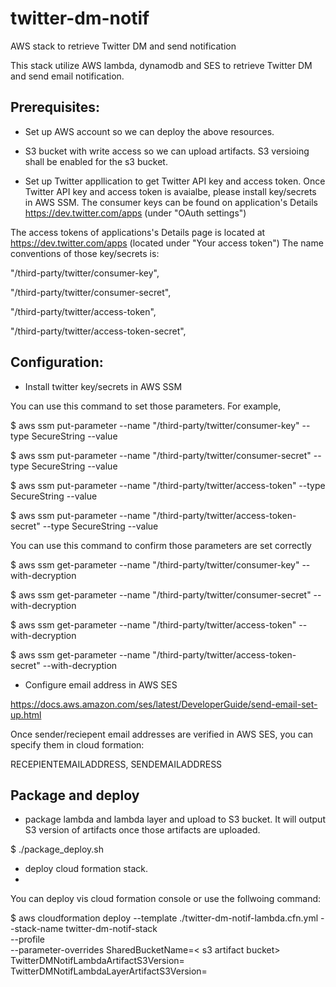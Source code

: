 # twitter-dm-notif
  AWS stack to retrieve Twitter DM and send notification

  This stack utilize AWS lambda, dynamodb and  SES to retrieve Twitter DM and send email notification.

## Prerequisites:
  * Set up AWS account so we can deploy the above resources. 
  * S3 bucket with write access so we can upload artifacts. S3 versioing shall be enabled for the s3 bucket.

  * Set up Twitter appllication to get Twitter API key and access token.
  Once Twitter API key and access token is avaialbe, please install key/secrets in AWS SSM.
  The consumer keys can be found on  application's Details
  https://dev.twitter.com/apps (under "OAuth settings")

  The access tokens of applications's Details page is located at https://dev.twitter.com/apps (located under "Your access token")
  The name conventions of those key/secrets is:

  "/third-party/twitter/consumer-key",

  "/third-party/twitter/consumer-secret",

  "/third-party/twitter/access-token",

  "/third-party/twitter/access-token-secret",


## Configuration:

   * Install twitter key/secrets in AWS SSM
   
   You can use this command to set those parameters. For example,

   $ aws ssm put-parameter  --name "/third-party/twitter/consumer-key" --type SecureString --value <Your twitter app key>

   $ aws ssm put-parameter --name "/third-party/twitter/consumer-secret"  --type SecureString   --value <Your twitter app secret>

   $ aws ssm put-parameter --name "/third-party/twitter/access-token"  --type SecureString   --value <Your twitter access token>

   $ aws ssm put-parameter --name "/third-party/twitter/access-token-secret"  --type SecureString   --value <Your twitter access secret>

 You can use this command to confirm those parameters are set correctly

 $ 	aws ssm get-parameter --name "/third-party/twitter/consumer-key" --with-decryption

 $ 	aws ssm get-parameter --name "/third-party/twitter/consumer-secret" --with-decryption

 $ 	aws ssm get-parameter --name "/third-party/twitter/access-token" --with-decryption

 $ 	aws ssm get-parameter --name "/third-party/twitter/access-token-secret" --with-decryption

 * Configure email address in AWS SES
 
 https://docs.aws.amazon.com/ses/latest/DeveloperGuide/send-email-set-up.html
 
 Once sender/reciepent email addresses are verified in AWS SES, you can specify them in cloud formation:
 
 RECEPIENTEMAILADDRESS, SENDEMAILADDRESS

## Package and deploy
 * package lambda and lambda layer and upload to S3 bucket. It will output S3 version of artifacts once those artifacts are uploaded.

 $ ./package_deploy.sh <your s3 bucket>

 * deploy cloud formation stack.
 * 
 You can deploy vis cloud formation console or use the follwoing command:

 $ aws cloudformation deploy --template ./twitter-dm-notif-lambda.cfn.yml --stack-name twitter-dm-notif-stack \
  --profile <your aws profile> \
  --parameter-overrides SharedBucketName=< s3 artifact bucket> \
  TwitterDMNotifLambdaArtifactS3Version=<above output > \
  TwitterDMNotifLambdaLayerArtifactS3Version=<above output>
